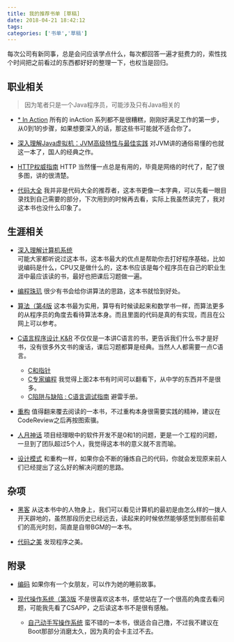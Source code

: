 ```yaml
---
title: 我的推荐书单 [草稿]
date: 2018-04-21 18:42:12
tags:
categories: ['书单','草稿']
---
```


每次公司有新同事，总是会问应该学点什么，每次都回答一遍才挺费力的，索性找个时间把之前看过的东西都好好的整理一下，也权当是回归。

<!-- more -->

## 职业相关
> 因为笔者只是一个Java程序员，可能涉及只有Java相关的

- [* In Action]()
  所有的 inAction 系列都不是很糟糕，刚刚好满足工作的第一步，从0到1的步骤，如果想要深入的话，那这些书可能就不适合你了。

- [深入理解Java虚拟机：JVM高级特性与最佳实践](https://read.douban.com/ebook/15233695/)
  对JVM讲的通俗易懂的也就这一本了，国人的经典之作。

- [HTTP权威指南](https://book.douban.com/subject/10746113/)
  HTTP 当然懂一点总是有用的，毕竟是网络的时代了，配了很多图，讲的很清楚。

- [代码大全](https://book.douban.com/subject/1951158/)
  我并非是代码大全的推荐者，这本书更像一本字典，可以先看一眼目录找到自己需要的部分，下次用到的时候再去看，实际上我虽然读完了，我对这本书也没什么印象了。


## 生涯相关  

- [深入理解计算机系统](https://book.douban.com/subject/1896753/)   
  可能大家都听说过这本书，这本书最大的优点是帮助你去打好程序基础，比如说编码是什么，CPU又是做什么的，这本书应该是每个程序员在自己的职业生涯中最应该读的书，最好也把课后习题做一遍。

- [编程珠玑](https://book.douban.com/subject/3227098/)
  很少有书会给你讲算法的思路，这本书就恰到好处。

- [算法（第4版](https://book.douban.com/subject/19952400/)
  这本书最为实用，算导有时候读起来和数学书一样，而算法更多的从程序员的角度去看待算法本身。而且里面的代码是真的有实现，而且在公网上可以参考。

- [C语言程序设计 K&R](https://book.douban.com/subject/1139336/)
  不仅仅是一本讲C语言的书，更告诉我们什么书才是好书，没有很多外文书的废话，课后习题都算是经典。当然人人都需要一点C语言。
  - [C和指针](https://book.douban.com/subject/3012360/)
  - [C专家编程]()
  我觉得上面2本书有时间可以翻看下，从中学的东西并不是很多。
  - [C陷阱与缺陷 : C语言调试指南](https://book.douban.com/subject/2778632/)
  避雷手册。

- [重构](https://book.douban.com/subject/4262627/)
  值得翻来覆去阅读的一本书，不过重构本身很需要实践的精神，建议在CodeReview之后再按图索骥。

- [人月神话](https://book.douban.com/subject/2230248/)
  项目经理眼中的软件开发不是0和1的问题，更是一个工程的问题，一旦到了团队超过5个人，我觉得这本书的意义就不言而喻。

- [设计模式](https://book.douban.com/subject/1052241/)
  和重构一样，如果你会不断的锤炼自己的代码，你就会发现原来前人们已经提出了这么好的解决问题的思路。


## 杂项
- [黑客](https://book.douban.com/subject/6860890/)
  从这本书中的人物身上，我们可以看见计算机的最初是由怎么样的一拨人开天辟地的，虽然那段历史已经远去，读起来的时候依然能够感觉到那些前辈们的高光时刻，简直是自带BGM的一本书。

- [代码之美](https://book.douban.com/subject/3224524/)
  发现程序之美。

## 附录

- [编码](https://book.douban.com/subject/4822685/)
  如果你有一个女朋友，可以作为她的睡前故事。

- [现代操作系统（第3版](https://book.douban.com/subject/3852290/)
  不是很喜欢这本书，感觉站在了一个很高的角度去看问题，可能我先看了CSAPP，之后读这本书不是很有感触。
  - [自己动手写操作系统](https://book.douban.com/subject/1422377/)
  蛮不错的一本书，很适合自己撸，不过我不建议在Boot那部分消磨太久，因为真的会卡主过不去。
